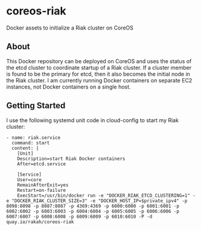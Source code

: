 coreos-riak
===========

Docker assets to initialize a Riak cluster on CoreOS

About
-----

This Docker repository can be deployed on CoreOS and uses the status of the
etcd cluster to coordinate startup of a Riak cluster.  If a cluster member is
found to be the primary for etcd, then it also becomes the initial node in the
Riak cluster.  I am currently running Docker containers on separate EC2
instances, not Docker containers on a single host.

Getting Started
---------------

I use the following systemd unit code in cloud-config to start my Riak cluster:

    - name: riak.service
      command: start
      content: |
        [Unit]
        Description=start Riak Docker containers
        After=etcd.service

        [Service]
        User=core
        RemainAfterExit=yes
        Restart=on-failure
        ExecStart=/usr/bin/docker run -e "DOCKER_RIAK_ETCD_CLUSTERING=1" -e "DOCKER_RIAK_CLUSTER_SIZE=3" -e "DOCKER_HOST_IP=$private_ipv4" -p 8098:8098 -p 8087:8087 -p 4369:4369 -p 6000:6000 -p 6001:6001 -p 6002:6002 -p 6003:6003 -p 6004:6004 -p 6005:6005 -p 6006:6006 -p 6007:6007 -p 6008:6008 -p 6009:6009 -p 6010:6010 -P -d quay.io/rakah/coreos-riak
